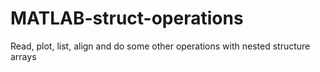 # MATLAB-struct-operations
Read, plot, list, align and do some other operations with nested structure arrays
 